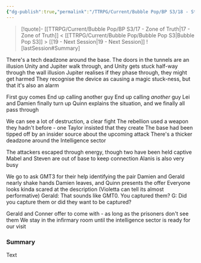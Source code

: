```yaml
---
{"dg-publish":true,"permalink":"/TTRPG/Current/Bubble Pop/BP S3/18 - Stuck In A Wall/"}
---
```


> [!quote]- [[TTRPG/Current/Bubble Pop/BP S3/17 - Zone of Truth\|17 - Zone of Truth]] < [[TTRPG/Current/Bubble Pop/Bubble Pop S3\|Bubble Pop S3]] > [[19 - Next Session\|19 - Next Session]]
> ![lastSession#Summary]

There's a tech deadzone around the base.
The doors in the tunnels are an illusion
Unity and Jupiter walk through, and Unity gets stuck half-way through the wall illusion
Jupiter realises if they phase through, they might get harmed
They recognise the device as causing a magic stuck-ness, but that it's also an alarm

First guy comes
End up calling another guy
End up calling _another_ guy
Lei and Damien finally turn up
Quinn explains the situation, and we finally all pass through

We can see a lot of destruction, a clear fight
The rebellion used a weapon they hadn't before - one Taylor insisted that they create
The base had been tipped off by an insider source about the upcoming attack
There's a thicker deadzone around the Intelligence sector

The attackers escaped through energy, though two have been held captive
Mabel and Steven are out of base to keep connection
Alanis is also very busy

We go to ask GMT3 for their help identifying the pair
Damien and Gerald nearly shake hands
Damien leaves, and Quinn presents the offer
Everyone looks kinda scared at the description (Violetta can tell its almost performative)
Gerald: That sounds like GMT0. You captured them?
G: Did you capture them or did they want to be captured?

Gerald and Conner offer to come with - as long as the prisoners don't see them
We stay in the infirmary room until the intelligence sector is ready for our visit

### Summary

Text